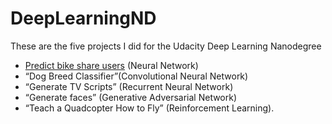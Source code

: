 # DeepLearningND
These are the five projects I did for the Udacity Deep Learning Nanodegree
- [Predict bike share users](https://wantan244.github.io/Predict-bike-share-users/) (Neural Network)
- “Dog Breed Classifier”(Convolutional Neural Network)
- “Generate TV Scripts” (Recurrent Neural Network)
- “Generate faces” (Generative Adversarial Network)
- “Teach a Quadcopter How to Fly” (Reinforcement Learning).
